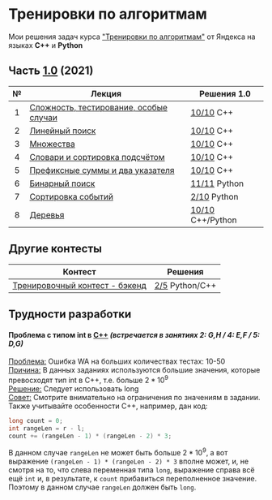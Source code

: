 # Тренировки по алгоритмам
Мои решения задач курса ["Тренировки по алгоритмам"](https://yandex.ru/yaintern/algorithm-training_1) от Яндекса на языках **C++** и **Python**

## Часть [1.0](https://yandex.ru/yaintern/algorithm-training_1) (2021)
| № | Лекция | Решения 1.0 |
| :-: | - | - |
| 1 | [Сложность, тестирование, особые случаи](https://youtu.be/QLhqYNsPIVo) | [10/10](/training_1.0/1_complexity/) C++ |
| 2 | [Линейный поиск](https://youtu.be/SKwB41FrGgU) | [10/10](/training_1.0/2_linear%20search/) C++ |
| 3 | [Множества](https://youtu.be/PUpmV2ieIHA) | [10/10](/training_1.0/3_set/) C++ |
| 4 | [Словари и сортировка подсчётом](https://youtu.be/Nb5mW1yWVSs) | [10/10](/training_1.0/4_dictionaries/) C++ |
| 5 | [Префиксные суммы и два указателя](https://youtu.be/de28y8Dcvkg) | [10/10](/training_1.0/5_prefix%20sum) C++ |
| 6 | [Бинарный поиск](https://youtu.be/YENpZexHfuk) | [11/11](/training_1.0/6_binary%20search) Python |
| 7 | [Сортировка событий](https://youtu.be/hGixDBO-p6Q) | [2/10](/training_1.0/7_event%20sorting) Python |
| 8 | [Деревья](https://youtu.be/lEJzqHgyels) | [10/10](/training_1.0/8_trees) C++/Python |

## Другие контесты
| Контест | Решения |
| - | - |
| [Тренировочный контест - бэкенд](https://contest.yandex.ru/contest/50668/) | [2/5](/training_backend) Python/C++ |

## Трудности разработки
#### Проблема с типом int в [C++](https://www.youtube.com/shorts/yV0heEXVKjY) *(встречается в занятиях 2: G,H / 4: E,F / 5: D,G)*
<ins>Проблема:</ins> Ошибка WA на больших количествах тестах: 10-50\
<ins>Причина:</ins> В данных заданиях используются большие значения, которые превосходят тип int в C++, т.е. больше $2*10^9$\
<ins>Решение:</ins> Следует использовать long\
<ins>Совет:</ins> Смотрите внимательно на ограничения по значениям в задании. Также учитывайте особенности C++, например, дан код:
```C++
long count = 0;
int rangeLen = r - l;
count += (rangeLen - 1) * (rangeLen - 2) * 3;
```
В данном случае `rangeLen` не может быть больше $2*10^9$, а вот выражение `(rangeLen - 1) * (rangeLen - 2) * 3` вполне может, и, не смотря на то, что слева переменная типа `long`, выражение справа всё ещё `int` и, в результате, к `count` прибавиться переполненное значение. Поэтому в данном случае `rangeLen` должен быть `long`.
